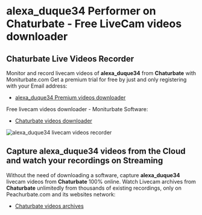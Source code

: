 # alexa_duque34 Performer on Chaturbate - Free LiveCam videos downloader

## Chaturbate Live Videos Recorder

Monitor and record livecam videos of **alexa_duque34** from **Chaturbate** with Moniturbate.com
Get a premium trial for free by just and only registering with your Email address:
* [alexa_duque34 Premium videos downloader](https://moniturbate.com/request-demo-licence-key.html)

Free livecam videos downloader - Moniturbate Software:
* [Chaturbate videos downloader](https://moniturbate.com/moniturbate-download-software.html)

![alexa_duque34 livecam videos recorder](https://peachurnet.com/templates/moniturbate-software.png)


## Capture alexa_duque34 videos from the Cloud and watch your recordings on Streaming

Without the need of downloading a software, capture **alexa_duque34** livecam videos from **Chaturbate** 100% online.
Watch Livecam archives from **Chaturbate** unlimitedly from thousands of existing recordings, only on Peachurbate.com and its websites network:
* [Chaturbate videos archives](https://peachurnet.com/)